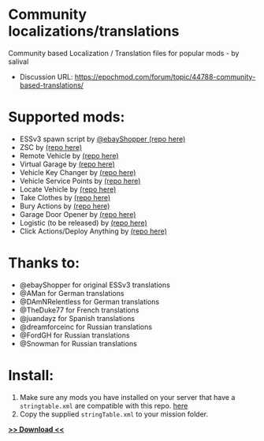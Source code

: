 # Community localizations/translations
Community based Localization / Translation files for popular mods - by salival

* Discussion URL: https://epochmod.com/forum/topic/44788-community-based-translations/

# Supported mods:

* ESSv3 spawn script by [@ebayShopper (repo here)](https://github.com/ebayShopper/ESSV3)
* ZSC by [(repo here)](https://github.com/oiad/ZSC)
* Remote Vehicle by [(repo here)](https://github.com/oiad/remoteVehicle)
* Virtual Garage by [(repo here)](https://github.com/oiad/virtualGarage)
* Vehicle Key Changer by [(repo here)](https://github.com/oiad/vkc)
* Vehicle Service Points by [(repo here)](https://github.com/oiad/service_points)
* Locate Vehicle by [(repo here)](https://github.com/oiad/locateVehicle)
* Take Clothes by [(repo here)](https://github.com/oiad/takeClothes)
* Bury Actions by [(repo here)](https://github.com/oiad/buryActions)
* Garage Door Opener by [(repo here)](https://github.com/oiad/garageDoorOpener)
* Logistic (to be released) by [(repo here)](https://github.com/oiad/logistic)
* Click Actions/Deploy Anything by [(repo here)](https://github.com/oiad/deployAnything)

# Thanks to:

* @ebayShopper for original ESSv3 translations
* @AMan for German translations
* @DAmNRelentless for German translations
* @TheDuke77 for French translations
* @juandayz for Spanish translations
* @dreamforceinc for Russian translations
* @FordGH for Russian translations
* @Snowman for Russian translations

# Install:

1. Make sure any mods you have installed on your server that have a <code>stringtable.xml</code> are compatible with this repo. [here](https://github.com/oiad/communityLocalizations/#supported-mods)
1. Copy the supplied <code>stringTable.xml</code> to your mission folder.

**[>> Download <<](https://github.com/oiad/communityLocalizations/archive/master.zip)**
